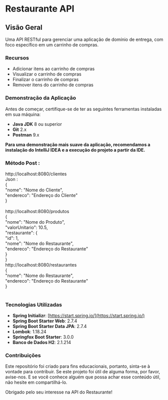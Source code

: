 # Restaurante API

## Visão Geral
Uma API RESTful para gerenciar uma aplicação de domínio de entrega, com foco específico em um carrinho de compras.

### Recursos
- Adicionar itens ao carrinho de compras
- Visualizar o carrinho de compras
- Finalizar o carrinho de compras
- Remover itens do carrinho de compras

### Demonstração da Aplicação
Antes de começar, certifique-se de ter as seguintes ferramentas instaladas em sua máquina:

- **Java JDK** 8 ou superior
- **Git** 2.x
- **Postman** 9.x

**Para uma demonstração mais suave da aplicação, recomendamos a instalação do IntelliJ IDEA e a execução do projeto a partir da IDE.**

### Método Post :</br>
http://localhost:8080/clientes </br>
Json : </br>
{</br>
     "nome": "Nome do Cliente",</br>
  "endereco": "Endereço do Cliente"</br>
}</br></br>
http://localhost:8080/produtos </br>
{ </br>
  "nome": "Nome do Produto", </br>
  "valorUnitario": 10.5, </br>
  "restaurante": { </br>
    "id": 1, </br>
    "nome": "Nome do Restaurante", </br>
    "endereco": "Endereço do Restaurante" </br>
  } </br>
} </br>
http://localhost:8080/restaurantes </br>
{</br>
  "nome": "Nome do Restaurante",</br>
  "endereco": "Endereço do Restaurante"</br>
}</br></br>



### Tecnologias Utilizadas
- **Spring Initializr**: [https://start.spring.io/](https://start.spring.io/)
- **Spring Boot Starter Web**: 2.7.4
- **Spring Boot Starter Data JPA**: 2.7.4
- **Lombok**: 1.18.24
- **Springfox Boot Starter**: 3.0.0
- **Banco de Dados H2**: 2.1.214

### Contribuições
Este repositório foi criado para fins educacionais, portanto, sinta-se à vontade para contribuir. Se este projeto foi útil de alguma forma, por favor, avise-nos. E se você conhece alguém que possa achar esse conteúdo útil, não hesite em compartilhá-lo.

Obrigado pelo seu interesse na API do Restaurante!
